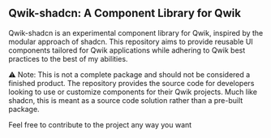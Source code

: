 ## Qwik-shadcn: A Component Library for Qwik
Qwik-shadcn is an experimental component library for Qwik, inspired by the modular approach of shadcn. This repository aims to provide reusable UI components tailored for Qwik applications while adhering to Qwik best practices to the best of my abilities.

⚠️ Note: This is not a complete package and should not be considered a finished product. The repository provides the source code for developers looking to use or customize components for their Qwik projects. Much like shadcn, this is meant as a source code solution rather than a pre-built package.

Feel free to contribute to the project any way you want